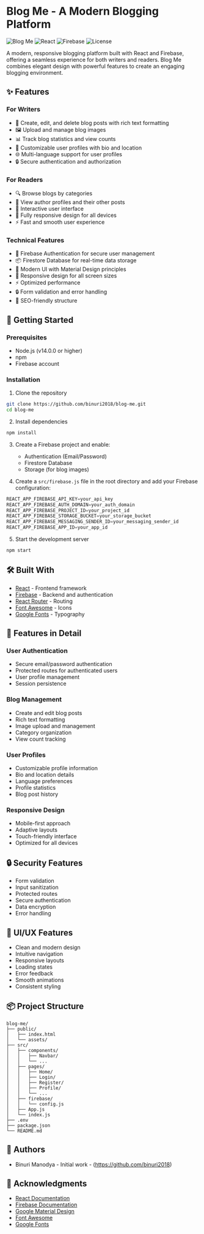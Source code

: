 # Blog Me - A Modern Blogging Platform

![Blog Me](https://img.shields.io/badge/Blog-Me-blue)
![React](https://img.shields.io/badge/React-18.2.0-blue)
![Firebase](https://img.shields.io/badge/Firebase-10.7.0-orange)
![License](https://img.shields.io/badge/License-MIT-green)

A modern, responsive blogging platform built with React and Firebase, offering a seamless experience for both writers and readers. Blog Me combines elegant design with powerful features to create an engaging blogging environment.

## ✨ Features

### For Writers
- 📝 Create, edit, and delete blog posts with rich text formatting
- 🖼️ Upload and manage blog images
- 📊 Track blog statistics and view counts
- 👤 Customizable user profiles with bio and location
- 🌐 Multi-language support for user profiles
- 🔒 Secure authentication and authorization

### For Readers
- 🔍 Browse blogs by categories
- 👥 View author profiles and their other posts
- 💬 Interactive user interface
- 📱 Fully responsive design for all devices
- ⚡ Fast and smooth user experience

### Technical Features
- 🔐 Firebase Authentication for secure user management
- 📦 Firestore Database for real-time data storage
- 🎨 Modern UI with Material Design principles
- 📱 Responsive design for all screen sizes
- ⚡ Optimized performance
- 🔒 Form validation and error handling
- 🎯 SEO-friendly structure

## 🚀 Getting Started

### Prerequisites
- Node.js (v14.0.0 or higher)
- npm 
- Firebase account

### Installation

1. Clone the repository
```bash
git clone https://github.com/binuri2018/blog-me.git
cd blog-me
```

2. Install dependencies
```bash
npm install
```

3. Create a Firebase project and enable:
   - Authentication (Email/Password)
   - Firestore Database
   - Storage (for blog images)

4. Create a `src/firebase.js` file in the root directory and add your Firebase configuration:
```src/firebase.js
REACT_APP_FIREBASE_API_KEY=your_api_key
REACT_APP_FIREBASE_AUTH_DOMAIN=your_auth_domain
REACT_APP_FIREBASE_PROJECT_ID=your_project_id
REACT_APP_FIREBASE_STORAGE_BUCKET=your_storage_bucket
REACT_APP_FIREBASE_MESSAGING_SENDER_ID=your_messaging_sender_id
REACT_APP_FIREBASE_APP_ID=your_app_id
```

5. Start the development server
```bash
npm start
```

## 🛠️ Built With

- [React](https://reactjs.org/) - Frontend framework
- [Firebase](https://firebase.google.com/) - Backend and authentication
- [React Router](https://reactrouter.com/) - Routing
- [Font Awesome](https://fontawesome.com/) - Icons
- [Google Fonts](https://fonts.google.com/) - Typography

## 📱 Features in Detail

### User Authentication
- Secure email/password authentication
- Protected routes for authenticated users
- User profile management
- Session persistence

### Blog Management
- Create and edit blog posts
- Rich text formatting
- Image upload and management
- Category organization
- View count tracking

### User Profiles
- Customizable profile information
- Bio and location details
- Language preferences
- Profile statistics
- Blog post history

### Responsive Design
- Mobile-first approach
- Adaptive layouts
- Touch-friendly interface
- Optimized for all devices

## 🔒 Security Features

- Form validation
- Input sanitization
- Protected routes
- Secure authentication
- Data encryption
- Error handling

## 🎨 UI/UX Features

- Clean and modern design
- Intuitive navigation
- Responsive layouts
- Loading states
- Error feedback
- Smooth animations
- Consistent styling

## 📦 Project Structure

```
blog-me/
├── public/
│   ├── index.html
│   └── assets/
├── src/
│   ├── components/
│   │   ├── Navbar/
│   │   └── ...
│   ├── pages/
│   │   ├── Home/
│   │   ├── Login/
│   │   ├── Register/
│   │   ├── Profile/
│   │   └── ...
│   ├── firebase/
│   │   └── config.js
│   ├── App.js
│   └── index.js
├── .env
├── package.json
└── README.md
```

## 👥 Authors

- Binuri Manodya - Initial work - (https://github.com/binuri2018)

## 🙏 Acknowledgments

- [React Documentation](https://reactjs.org/docs/getting-started.html)
- [Firebase Documentation](https://firebase.google.com/docs)
- [Google Material Design](https://material.io/design)
- [Font Awesome](https://fontawesome.com/)
- [Google Fonts](https://fonts.google.com/)
